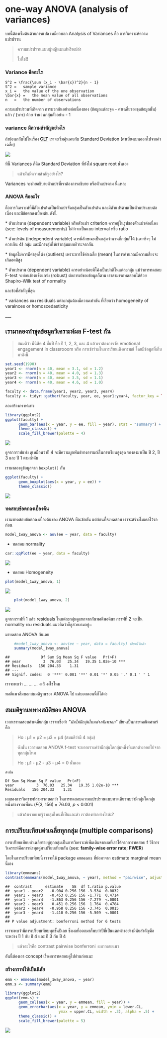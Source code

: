 # one-way ANOVA (analysis of variances)

บทนี้ต้องเริ่มต้นด้วยการแปล
เหมียวบอก
Analysis of Variances คือ การวิเคราะห์ความแปรปรวน

> ความแปรปรวนแบบผู้หญิงเมนส์หรือเปล่า
>
> ไม่ใช่!!

### Variance คืออะไร

    S^2 = \frac{\sum (x_i - \bar{x})^2}{n - 1}
    S^2 =   sample variance
    x_i =   the value of the one observation
    \bar{x} =   the mean value of all observations
    n   =   the number of observations

ความแปรปรวนที่เกิดจาก การบวกกันอย่างต่อเนื่องของ (ข้อมูลแต่ละจุด - ค่าเฉลี่ยของชุดข้อมูลนั้น) แล้ว / (หาร) ด้วย จำนวนกลุ่มตัวอย่าง - 1

### variance มีความสำคัญอย่างไร

ถ้าย้อนกลับไปในเรื่อง [**CLT**]() เราจะเริ่มคุ้นเคยกับ Standard Deviation (ค่าเบี่ยงเบนออกไปจากค่าเฉลี่ย)

![](https://github.com/amaiesc/study_r/blob/master/pics/SD.png?raw=true)

ทีนี้ Variances ก็คือ Standard Deviation ที่ยังไม่ square root นั่นเอง

> แล้วมันมีความสำคัญอย่างไร?

Variances จะช่วยอธิบายตัวแปรที่เราต้องการอธิบาย หรือตัวแปรตาม นี่แหละ

### ANOVA คืออะไร

คือการวิเคราะห์ที่มีตัวแปรต้นเป็นตัวแปรจัดกลุ่มเป็นตัวแปรต้น และมีตัวแปรตามเป็นตัวแปรแบบต่อเนื่อง และมีข้อตกลงเบื้องต้น ดังนี้

\* ตัวแปรตาม (dependent variable) หรือตัวแปร criterion
ควรอยู่ในรูปของตัวแปรต่อเนื่อง (see: levels of measurements)
ไม่ว่าจะเป็นแบบ interval หรือ ratio

\* ตัวแปรต้น (independent variable)
ควรมีลักษณะเป็นกลุ่มจำนวนกี่กลุ่มก็ได้ (เอาจริงๆ ไม่ควรเกิน 4) กลุ่ม
และมีการสุ่มให้เข้ากลุ่มแบบอิาระจากกัน

\* ข้อมูลไม่ควรมีค่าสุดโต่ง (outliers) เพราะการใช้ค่าเฉลี่ย (mean)
ในการคำนวณมีความเสี่ยงจะเกิดอคติสูง

\* ตัวแปรตาม (dependent variable) ควรอย่างน้อยมีโค้งเป็นปกติในแต่ละกลุ่ม
แม้ว่าการทดสอบ F-test จะค่อนข้างแข็งแกร่ง (robust)
ต่อการเบ้ของข้อมูลก็ตาม เราสามารถทดสอบได้ด้วย Shapiro-Wilk test of
normality

และข้อที่สำคัญที่สุด

\* variances ของ residuals แต่ละกลุ่มต้องมีความเท่ากัน ที่เรียกว่า homogeneity of varainces or homoscedasticity

\_\_\_

## เรามาลองทำชุดข้อมูลวิเคราะห์ผล F-test กัน

> สมมติว่า มีนิสิต 4 ชั้นปี คือ ปี 1, 2, 3, และ 4 แล้วเราต้องการวัด
> emotional engagement in classrooom หรือ
> การเข้าร่วมในการเรียนเชิงอารมณ์ โดยมีข้อมูลที่เก็บมาดังนี้

``` r
set.seed(1990)
year1 <- rnorm(n = 40, mean = 3.1, sd = 1.2)
year2 <- rnorm(n = 40, mean = 4.0, sd = 1.3)
year3 <- rnorm(n = 40, mean = 3.5, sd = 1.1)
year4 <- rnorm(n = 40, mean = 4.6, sd = 1.0)

faculty <- data.frame(year1, year2, year3, year4)
faculty <- tidyr::gather(faculty, year, ee, year1:year4, factor_key = TRUE)
```

ลองสร้างกราฟแท่ง

``` r
library(ggplot2)
ggplot(faculty) +
      geom_bar(aes(x = year, y = ee, fill = year), stat = "summary") +
      theme_classic() +
      scale_fill_brewer(palette = 4)
```

![](docs/1_anova_files/figure-markdown_strict/unnamed-chunk-2-1.png)

ดูจากกราฟแท่ง ดูเหมือนว่าปี 4 จะมีความผูกพันธ์ทางอารมณ์ในการเรียนสูงสุด รองลงมาเป็น ปี 2, ปี 3 และ ปี 1 ตามลำดับ

เรามาลองดูข้อมูลจาก `boxplot()` กัน

``` r
ggplot(faculty) +
      geom_boxplot(aes(x = year, y = ee)) +
      theme_classic()
```

![](docs/1_anova_files/figure-markdown_strict/unnamed-chunk-3-1.png)

### ทดสอบข้อตกลงเบื้องต้น

เรามาทดสอบข้อตกลงเบื้องต้นของ ANOVA ทีละข้อกัน แต่ก่อนที่จะทดสอบ เราจะสร้างโมเดลไว้รอก่อน

``` r
model_1way_anova <- aov(ee ~ year, data = faculty)
```

-   ทดสอบ normality
``` r
car::qqPlot(ee ~ year, data = faculty)
```

![](docs/1_anova_files/figure-markdown_strict/unnamed-chunk-5-1.png)

-   ทดสอบ Homogeneity
``` r
plot(model_1way_anova, 1)
```
![](docs/1_anova_files/figure-markdown_strict/unnamed-chunk-6-1.png)

``` r
    plot(model_1way_anova, 2)
```

![](docs/1_anova_files/figure-markdown_strict/unnamed-chunk-6-2.png)

ดูจากกราฟที่ 1 แล้ว residuals ในแต่ละกลุ่มดูแยกจากกันพอดีพอดีนะ กราฟที่ 2 จะเป็น normality ของ residuals แมวคิดว่าก็ดูสวยงามอยู่~

มาทดสอบ ANOVA กันเลย

``` r
    #model_1way_anova <- aov(ee ~ year, data = faculty) เขียนไว้แล้ว
    summary(model_1way_anova)
```

    ##              Df Sum Sq Mean Sq F value   Pr(>F)    
    ## year          3  76.03   25.34   19.35 1.02e-10 ***
    ## Residuals   156 204.33    1.31                     
    ## ---
    ## Signif. codes:  0 '***' 0.001 '**' 0.01 '*' 0.05 '.' 0.1 ' ' 1

เราจะพบว่า
…
…
…
งงสิ งงใช่ไหม

พอดีแมวลืมบอกสมมติฐานของ ANOVA ไป แต่บอกตอนนี้ก็ได้ค่ะ

## สมมติฐานททางสถิติของ ANOVA

เวลาเราทดสอบค่าเฉลี่ยกลุ่ม เราจะเชื่อว่า *“มันไม่มีกลุ่มไหนต่างกันหรอก”* เขียนเป็นภาษาคณิตศาตร์คือ

> Ho : μ1 = μ2 = μ3 = μ4 (สมมติว่ามี 4 กลุ่ม)
>
> ดังนั้น เวลาทดสอบ ANOVA f-test
> จะบอกเราแค่ว่ามีกลุ่มใดกลุ่มหนึ่งที่แตกต่างออกไปจากทุกกลุ่มไหม
>
> Ho : μ1 - μ2 - μ3 - μ4 = 0 นั่นเอง

    ดังนั้น

    Df Sum Sq Mean Sq F value   Pr(>F)    
    year          3  76.03   25.34   19.35 1.02e-10 ***
    Residuals   156 204.33    1.31  

ผลของการวิเคราะห์สามารถบอกว่า ในการทดสอบความแปรปรวนแบบทางเดียวพบว่ามีกลุ่มใดกลุ่มหนึ่งต่างจากเพื่อน (*F*(3, 156) = 76.03, *p* &lt; 0.001)

>
> แล้วถ้าเราอยากรู้ว่ากลุ่มไหนที่เป็นแกะดำ เราต้องทำอย่างไรล่ะ?

## การเปรียบเทียบค่าเฉลี่ยทุกกลุ่ม (multiple comparisons)

การเปรียบเทียบค่าเฉลี่ยรายคู่ทุกกลุ่มเป็นการวิเคราะห์เพิ่มเติมจากผลที่เราได้จากการทดสอบ f วิธีการวิเคราะห์คือการนำทุกคู่มาเปรียบเทียบกัน (see: **family-wise
error rate**; **FWER**)

โดยในการเปรียบเทียบนี้ เราจะใช้ package `emmeans` ที่ย่อมาจาก estimate marginal mean นี่เอง

``` r
library(emmeans)
contrast(emmeans(model_1way_anova, ~ year), method = "pairwise", adjust = "bonferroni")
```

    ##  contrast      estimate    SE  df t.ratio p.value
    ##  year1 - year2   -0.904 0.256 156 -3.534  0.0032 
    ##  year1 - year3   -0.453 0.256 156 -1.771  0.4714 
    ##  year1 - year4   -1.863 0.256 156 -7.279  <.0001 
    ##  year2 - year3    0.451 0.256 156  1.764  0.4784 
    ##  year2 - year4   -0.958 0.256 156 -3.745  0.0015 
    ##  year3 - year4   -1.410 0.256 156 -5.509  <.0001 
    ## 
    ## P value adjustment: bonferroni method for 6 tests

เราจะพบว่ามีการเปรียบเทียบทุกชั้นปีเลย ซึ่งผลที่ออกมาก็พบว่าปีที่เป็นแตกต่างอย่างมีนัยสำคัญคือระหว่าง ปี 1 กับ ปี 4 และ ปี 3 กับ ปี 4

>
> แล้วอะไรคือ contrast pairwise bonferroni งงมากเลยแมว


อันนี้ต้องเอา concept เรื่องการทดสอบคู่ไปอ่านก่อนนะ

### สร้างกราฟให้เป็นนิสัย

``` r
emm <- emmeans(model_1way_anova, ~ year)
emm.s <- summary(emm)

library(ggplot2)
ggplot(emm.s) +
      geom_col(aes(x = year, y = emmean, fill = year)) +
      geom_errorbar(aes(x = year, y = emmean, ymin = lower.CL, 
                        ymax = upper.CL, width = .3), alpha = .5) +
      theme_classic() +
      scale_fill_brewer(palette = 5)
```

![](docs/1_anova_files/figure-markdown_strict/unnamed-chunk-9-1.png)
